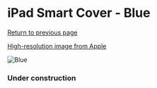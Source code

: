 # iPad Smart Cover - Blue

[Return to previous page](/ipad_2)

[High-resolution image from Apple](https://store.storeimages.cdn-apple.com/8756/as-images.apple.com/is/MD310?wid=4500&hei=4500&fmt=png)

<div style="width: 384px"><img src="/everyphone/MD310.png" alt="Blue"></div>

### Under construction
